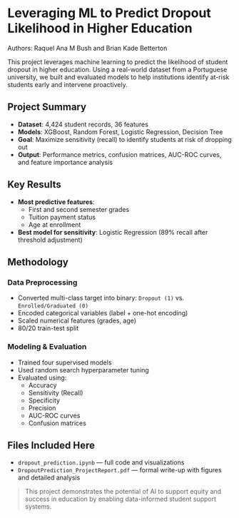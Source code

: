 # Leveraging ML to Predict Dropout Likelihood in Higher Education

Authors: Raquel Ana M Bush and Brian Kade Betterton

This project leverages machine learning to predict the likelihood of student dropout in higher education. Using a real-world dataset from a Portuguese university, we built and evaluated models to help institutions identify at-risk students early and intervene proactively.

## Project Summary

- **Dataset**: 4,424 student records, 36 features  
- **Models**: XGBoost, Random Forest, Logistic Regression, Decision Tree  
- **Goal**: Maximize sensitivity (recall) to identify students at risk of dropping out  
- **Output**: Performance metrics, confusion matrices, AUC-ROC curves, and feature importance analysis

## Key Results

- **Most predictive features**:
  - First and second semester grades
  - Tuition payment status
  - Age at enrollment
- **Best model for sensitivity**: Logistic Regression (89% recall after threshold adjustment)

## Methodology

### Data Preprocessing
- Converted multi-class target into binary: `Dropout (1)` vs. `Enrolled/Graduated (0)`
- Encoded categorical variables (label + one-hot encoding)
- Scaled numerical features (grades, age)
- 80/20 train-test split

### Modeling & Evaluation
- Trained four supervised models
- Used random search hyperparameter tuning
- Evaluated using:
  - Accuracy
  - Sensitivity (Recall)
  - Specificity
  - Precision
  - AUC-ROC curves
  - Confusion matrices

## Files Included Here

- `dropout_prediction.ipynb` — full code and visualizations
- `DropoutPrediction_ProjectReport.pdf` — formal write-up with figures and detailed analysis



> This project demonstrates the potential of AI to support equity and success in education by enabling data-informed student support systems.

